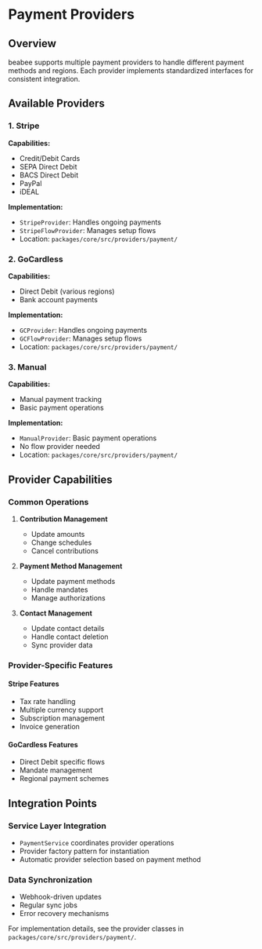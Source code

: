 # Payment Providers

## Overview
beabee supports multiple payment providers to handle different payment methods and regions. Each provider implements standardized interfaces for consistent integration.

## Available Providers

### 1. Stripe
**Capabilities:**
- Credit/Debit Cards
- SEPA Direct Debit
- BACS Direct Debit
- PayPal
- iDEAL

**Implementation:**
- `StripeProvider`: Handles ongoing payments
- `StripeFlowProvider`: Manages setup flows
- Location: `packages/core/src/providers/payment/`

### 2. GoCardless
**Capabilities:**
- Direct Debit (various regions)
- Bank account payments

**Implementation:**
- `GCProvider`: Handles ongoing payments
- `GCFlowProvider`: Manages setup flows
- Location: `packages/core/src/providers/payment/`

### 3. Manual
**Capabilities:**
- Manual payment tracking
- Basic payment operations

**Implementation:**
- `ManualProvider`: Basic payment operations
- No flow provider needed
- Location: `packages/core/src/providers/payment/`

## Provider Capabilities

### Common Operations
1. **Contribution Management**
   - Update amounts
   - Change schedules
   - Cancel contributions

2. **Payment Method Management**
   - Update payment methods
   - Handle mandates
   - Manage authorizations

3. **Contact Management**
   - Update contact details
   - Handle contact deletion
   - Sync provider data

### Provider-Specific Features

#### Stripe Features
- Tax rate handling
- Multiple currency support
- Subscription management
- Invoice generation

#### GoCardless Features
- Direct Debit specific flows
- Mandate management
- Regional payment schemes

## Integration Points

### Service Layer Integration
- `PaymentService` coordinates provider operations
- Provider factory pattern for instantiation
- Automatic provider selection based on payment method

### Data Synchronization
- Webhook-driven updates
- Regular sync jobs
- Error recovery mechanisms

For implementation details, see the provider classes in `packages/core/src/providers/payment/`.
